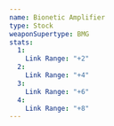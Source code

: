 ```yaml
---
name: Bionetic Amplifier
type: Stock
weaponSupertype: BMG
stats:
  1:
    Link Range: "+2"
  2:
    Link Range: "+4"
  3:
    Link Range: "+6"
  4:
    Link Range: "+8"
---
```


